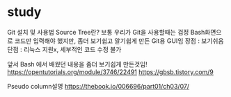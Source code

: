 # study

Git 설치 및 사용법
Source Tree란?
보통 우리가  Git을 사용할때는 검정 Bash화면으로 코드만 입력해야 했지만,
좀더 보기쉽고 알기쉽게 만든 Git용 GUI임
장점 : 보기쉬움
단점 : 리눅스 지원x, 세부적인 코드 수정 불가

앞서 Bash 에서 배웠던 내용을 좀더 보기쉽게 만든것임!
https://opentutorials.org/module/3746/22491
https://gbsb.tistory.com/9


Pseudo column설명
https://thebook.io/006696/part01/ch03/07/
